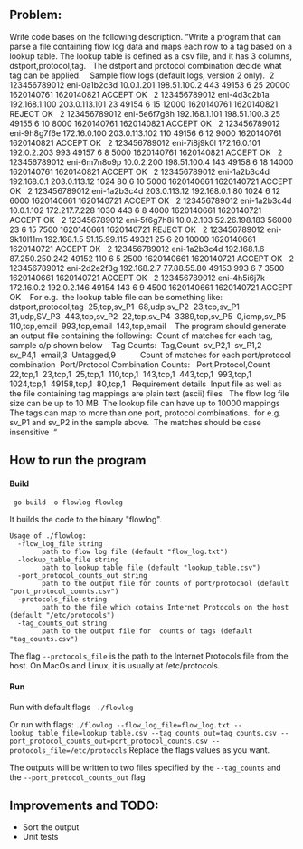 ## Problem:

Write code bases on the following description. “Write a program that can parse a file containing flow log data and maps each row to a tag based on a lookup table. The lookup table is defined as a csv file, and it has 3 columns, dstport,protocol,tag.   The dstport and protocol combination decide what tag can be applied.   
Sample flow logs (default logs, version 2 only). 
2 123456789012 eni-0a1b2c3d 10.0.1.201 198.51.100.2 443 49153 6 25 20000 1620140761 1620140821 ACCEPT OK 
 2 123456789012 eni-4d3c2b1a 192.168.1.100 203.0.113.101 23 49154 6 15 12000 1620140761 1620140821 REJECT OK 
 2 123456789012 eni-5e6f7g8h 192.168.1.101 198.51.100.3 25 49155 6 10 8000 1620140761 1620140821 ACCEPT OK 
 2 123456789012 eni-9h8g7f6e 172.16.0.100 203.0.113.102 110 49156 6 12 9000 1620140761 1620140821 ACCEPT OK 
 2 123456789012 eni-7i8j9k0l 172.16.0.101 192.0.2.203 993 49157 6 8 5000 1620140761 1620140821 ACCEPT OK 
 2 123456789012 eni-6m7n8o9p 10.0.2.200 198.51.100.4 143 49158 6 18 14000 1620140761 1620140821 ACCEPT OK 
 2 123456789012 eni-1a2b3c4d 192.168.0.1 203.0.113.12 1024 80 6 10 5000 1620140661 1620140721 ACCEPT OK 
 2 123456789012 eni-1a2b3c4d 203.0.113.12 192.168.0.1 80 1024 6 12 6000 1620140661 1620140721 ACCEPT OK 
 2 123456789012 eni-1a2b3c4d 10.0.1.102 172.217.7.228 1030 443 6 8 4000 1620140661 1620140721 ACCEPT OK 
 2 123456789012 eni-5f6g7h8i 10.0.2.103 52.26.198.183 56000 23 6 15 7500 1620140661 1620140721 REJECT OK 
 2 123456789012 eni-9k10l11m 192.168.1.5 51.15.99.115 49321 25 6 20 10000 1620140661 1620140721 ACCEPT OK 
 2 123456789012 eni-1a2b3c4d 192.168.1.6 87.250.250.242 49152 110 6 5 2500 1620140661 1620140721 ACCEPT OK 
 2 123456789012 eni-2d2e2f3g 192.168.2.7 77.88.55.80 49153 993 6 7 3500 1620140661 1620140721 ACCEPT OK 
 2 123456789012 eni-4h5i6j7k 172.16.0.2 192.0.2.146 49154 143 6 9 4500 1620140661 1620140721 ACCEPT OK 
 
For e.g.  the lookup table file can be something like: 
dstport,protocol,tag 
25,tcp,sv_P1 
68,udp,sv_P2 
23,tcp,sv_P1 
31,udp,SV_P3 
443,tcp,sv_P2 
22,tcp,sv_P4 
3389,tcp,sv_P5 
0,icmp,sv_P5 
110,tcp,email 
993,tcp,email 
143,tcp,email 
 
The program should generate an output file containing the following: 
Count of matches for each tag, sample o/p shown below 
 
Tag Counts: 
Tag,Count 
sv_P2,1 
sv_P1,2 
sv_P4,1 
email,3 
Untagged,9          
Count of matches for each port/protocol combination 
Port/Protocol Combination Counts: 
 Port,Protocol,Count 
22,tcp,1 
23,tcp,1 
25,tcp,1 
110,tcp,1 
143,tcp,1 
443,tcp,1 
993,tcp,1 
1024,tcp,1 
49158,tcp,1 
80,tcp,1 
 Requirement details 
Input file as well as the file containing tag mappings are plain text (ascii) files  
The flow log file size can be up to 10 MB 
The lookup file can have up to 10000 mappings 
The tags can map to more than one port, protocol combinations.  for e.g. sv_P1 and sv_P2 in the sample above. 
The matches should be case insensitive 
“

## How to run the program

#### Build
 
``` go build -o flowlog flowlog```

It builds the code to the binary "flowlog".

```./flowlog --help
Usage of ./flowlog:
  -flow_log_file string
    	path to flow log file (default "flow_log.txt")
  -lookup_table_file string
    	path to lookup table file (default "lookup_table.csv")
  -port_protocol_counts_out string
    	path to the output file for counts of port/protocaol (default "port_protocol_counts.csv")
  -protocols_file string
    	path to the file which cotains Internet Protocols on the host (default "/etc/protocols")
  -tag_counts_out string
    	path to the output file for  counts of tags (default "tag_counts.csv")
```
 
The flag `--protocols_file` is the path to the Internet Protocols file from the host. On MacOs and Linux, it is usually at /etc/protocols.

#### Run
Run with default flags 
``` ./flowlog```

Or run with flags:
```./flowlog --flow_log_file=flow_log.txt --lookup_table_file=lookup_table.csv --tag_counts_out=tag_counts.csv --port_protocol_counts_out=port_protocol_counts.csv --protocols_file=/etc/protocols```
Replace the flags values as you want.

The outputs will be written to two files specified by 
 the `--tag_counts` and the `--port_protocol_counts_out` flag

## Improvements and TODO:
- Sort the output
- Unit tests